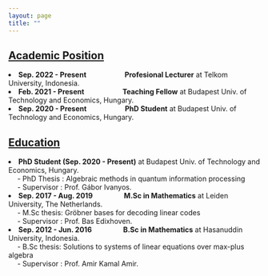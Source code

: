 ```yaml
---
layout: page
title: ""
---
```

<h2><u>Academic Position</u></h2>
<li><b>Sep. 2022 - Present &emsp;&emsp;&emsp;&emsp;&ensp;&ensp; Profesional Lecturer</b> at Telkom University, Indonesia.</li>
<li><b>Feb. 2021 - Present &emsp;&emsp;&emsp;&emsp;&ensp;&ensp; Teaching Fellow</b> at Budapest Univ. of Technology and Economics, Hungary.</li>
<li><b>Sep. 2020 - Present &emsp;&emsp;&emsp;&emsp;&ensp;&ensp; PhD Student</b> at Budapest Univ. of Technology and Economics, Hungary.</li>

<h2><u>Education</u></h2> 
<li><b>PhD Student (Sep. 2020 - Present)</b> at Budapest Univ. of Technology and Economics, Hungary.<br>
 &emsp; - PhD Thesis : Algebraic methods in quantum information processing <br>
 &emsp; - Supervisor : Prof. Gábor Ivanyos.</li>
<li><b>Sep. 2017 - Aug. 2019 &emsp;&emsp;&emsp;&emsp; M.Sc in Mathematics</b> at Leiden University, The Netherlands.<br>
 &emsp; - M.Sc thesis: Gröbner bases for decoding linear codes <br>
 &emsp; - Supervisor : Prof. Bas Edixhoven.</li>
<li><b>Sep. 2012 - Jun. 2016 &emsp;&emsp;&emsp;&emsp; B.Sc in Mathematics</b> at Hasanuddin University, Indonesia.<br>
 &emsp; - B.Sc thesis: Solutions to systems of linear equations over max-plus algebra <br>
 &emsp; - Supervisor : Prof. Amir Kamal Amir.</li>
